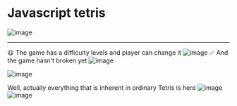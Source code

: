 # Javascript tetris
![image](https://wakatime.com/badge/github/marcusblanco/TetrisJS.svg)
 ____
 😃 The game has a difficulty levels and player can change it
![image](https://user-images.githubusercontent.com/61409607/111037895-973b8b00-843f-11eb-854d-a567dacbbf2b.png)
 :white_check_mark: And the game hasn't broken yet 
 ![image](https://user-images.githubusercontent.com/61409607/111037991-04e7b700-8440-11eb-8c37-e7a88bbd69c5.png)
  
 ![image](https://user-images.githubusercontent.com/61409607/111038096-a3741800-8440-11eb-97f1-da611986d65a.png)

Well, actually everything that is inherent in ordinary Tetris is here
![image](https://user-images.githubusercontent.com/61409607/111038223-4c227780-8441-11eb-9ea8-aa72df8811f0.png)
![image](https://user-images.githubusercontent.com/61409607/111038227-52b0ef00-8441-11eb-855c-2497fcbfaff3.png)
